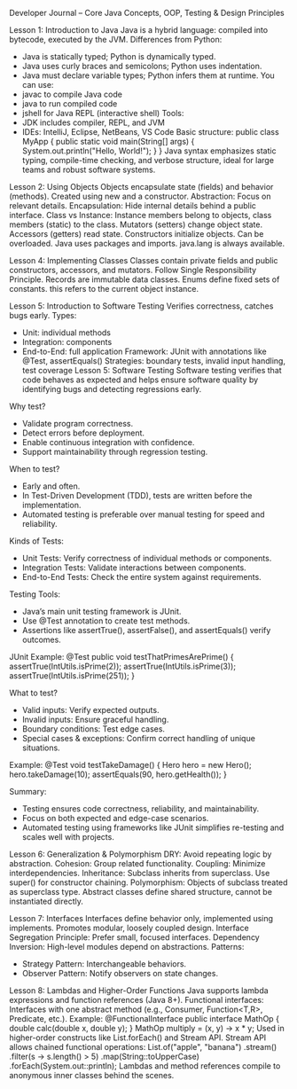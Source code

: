 Developer Journal – Core Java Concepts, OOP, Testing & Design Principles

Lesson 1: Introduction to Java
Java is a hybrid language: compiled into bytecode, executed by the JVM.
Differences from Python:
  - Java is statically typed; Python is dynamically typed.
  - Java uses curly braces and semicolons; Python uses indentation.
  - Java must declare variable types; Python infers them at runtime.
You can use:
  - javac to compile Java code
  - java to run compiled code
  - jshell for Java REPL (interactive shell)
Tools:
  - JDK includes compiler, REPL, and JVM
  - IDEs: IntelliJ, Eclipse, NetBeans, VS Code
Basic structure:
  public class MyApp {
    public static void main(String[] args) {
      System.out.println("Hello, World!");
    }
  }
Java syntax emphasizes static typing, compile-time checking, and verbose structure, ideal for large teams and robust software systems.

Lesson 2: Using Objects
Objects encapsulate state (fields) and behavior (methods).
Created using new and a constructor.
Abstraction: Focus on relevant details.
Encapsulation: Hide internal details behind a public interface.
Class vs Instance: Instance members belong to objects, class members (static) to the class.
Mutators (setters) change object state. Accessors (getters) read state.
Constructors initialize objects. Can be overloaded.
Java uses packages and imports. java.lang is always available.

Lesson 4: Implementing Classes
Classes contain private fields and public constructors, accessors, and mutators.
Follow Single Responsibility Principle.
Records are immutable data classes.
Enums define fixed sets of constants.
this refers to the current object instance.


Lesson 5: Introduction to Software Testing
Verifies correctness, catches bugs early.
Types:
  - Unit: individual methods
  - Integration: components
  - End-to-End: full application
Framework: JUnit with annotations like @Test, assertEquals()
Strategies: boundary tests, invalid input handling, test coverage
Lesson 5: Software Testing
Software testing verifies that code behaves as expected and helps ensure software quality by identifying bugs and detecting regressions early.

Why test?
- Validate program correctness.
- Detect errors before deployment.
- Enable continuous integration with confidence.
- Support maintainability through regression testing.

When to test?
- Early and often.
- In Test-Driven Development (TDD), tests are written before the implementation.
- Automated testing is preferable over manual testing for speed and reliability.

Kinds of Tests:
- Unit Tests: Verify correctness of individual methods or components.
- Integration Tests: Validate interactions between components.
- End-to-End Tests: Check the entire system against requirements.

Testing Tools:
- Java’s main unit testing framework is JUnit.
- Use @Test annotation to create test methods.
- Assertions like assertTrue(), assertFalse(), and assertEquals() verify outcomes.

JUnit Example:
@Test
public void testThatPrimesArePrime() {
assertTrue(IntUtils.isPrime(2));
assertTrue(IntUtils.isPrime(3));
assertTrue(IntUtils.isPrime(251));
}

What to test?
- Valid inputs: Verify expected outputs.
- Invalid inputs: Ensure graceful handling.
- Boundary conditions: Test edge cases.
- Special cases & exceptions: Confirm correct handling of unique situations.

Example:
@Test
void testTakeDamage() {
Hero hero = new Hero();
hero.takeDamage(10);
assertEquals(90, hero.getHealth());
}

Summary:
- Testing ensures code correctness, reliability, and maintainability.
- Focus on both expected and edge-case scenarios.
- Automated testing using frameworks like JUnit simplifies re-testing and scales well with projects.

Lesson 6: Generalization & Polymorphism
DRY: Avoid repeating logic by abstraction.
Cohesion: Group related functionality. Coupling: Minimize interdependencies.
Inheritance: Subclass inherits from superclass. Use super() for constructor chaining.
Polymorphism: Objects of subclass treated as superclass type.
Abstract classes define shared structure, cannot be instantiated directly.

Lesson 7: Interfaces
Interfaces define behavior only, implemented using implements.
Promotes modular, loosely coupled design.
Interface Segregation Principle: Prefer small, focused interfaces.
Dependency Inversion: High-level modules depend on abstractions.
Patterns:
  - Strategy Pattern: Interchangeable behaviors.
  - Observer Pattern: Notify observers on state changes.
    
Lesson 8: Lambdas and Higher-Order Functions
Java supports lambda expressions and function references (Java 8+).
Functional interfaces: Interfaces with one abstract method (e.g., Consumer<T>, Function<T,R>, Predicate<T>, etc.).
Example:
  @FunctionalInterface
  public interface MathOp {
    double calc(double x, double y);
  }
  MathOp multiply = (x, y) -> x * y;
Used in higher-order constructs like List.forEach() and Stream API.
Stream API allows chained functional operations:
  List.of("apple", "banana")
      .stream()
      .filter(s -> s.length() > 5)
      .map(String::toUpperCase)
      .forEach(System.out::println);
Lambdas and method references compile to anonymous inner classes behind the scenes.



